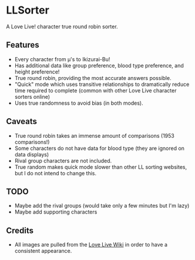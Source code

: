 # LLSorter
A Love Live! character true round robin sorter.

## Features
- Every character from μ's to Ikizurai-Bu!
- Has additional data like group preference, blood type preference, and height preference!
- True round robin, providing the most accurate answers possible.
- "Quick" mode which uses transitive relationships to dramatically reduce time required to complete (common with other Love Live character sorters online)
- Uses true randomness to avoid bias (in both modes).

## Caveats
- True round robin takes an immense amount of comparisons (1953 comparisons!)
- Some characters do not have data for blood type (they are ignored on data displays)
- Rival group characters are not included.
- True random makes quick mode slower than other LL sorting websites, but I do not intend to change this.

## TODO
- Maybe add the rival groups (would take only a few minutes but I'm lazy)
- Maybe add supporting characters

## Credits
- All images are pulled from the [Love Live Wiki](https://love-live.fandom.com/wiki/Main_Page) in order to have a consistent appearance.
